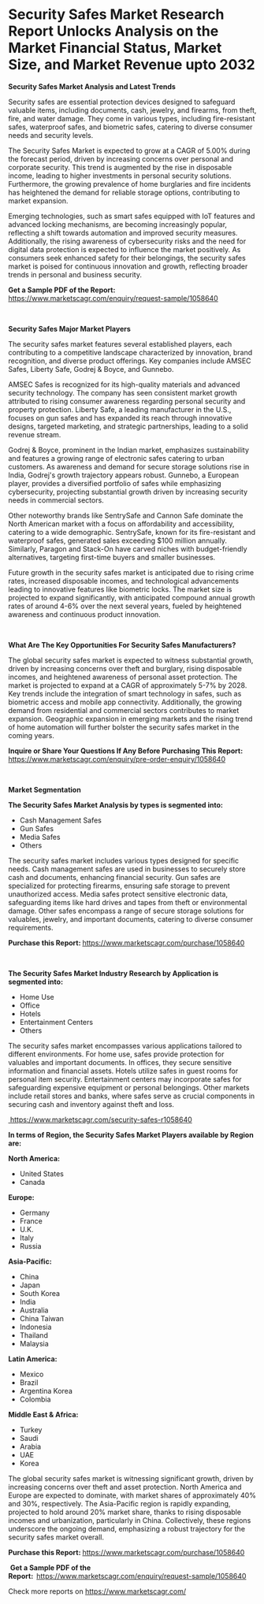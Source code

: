 <p><h1>Security Safes Market Research Report Unlocks Analysis on the Market Financial Status, Market Size, and Market Revenue upto 2032</h1></p><p><strong>Security Safes Market Analysis and Latest Trends</strong></p>
<p><p>Security safes are essential protection devices designed to safeguard valuable items, including documents, cash, jewelry, and firearms, from theft, fire, and water damage. They come in various types, including fire-resistant safes, waterproof safes, and biometric safes, catering to diverse consumer needs and security levels.</p><p>The Security Safes Market is expected to grow at a CAGR of 5.00% during the forecast period, driven by increasing concerns over personal and corporate security. This trend is augmented by the rise in disposable income, leading to higher investments in personal security solutions. Furthermore, the growing prevalence of home burglaries and fire incidents has heightened the demand for reliable storage options, contributing to market expansion.</p><p>Emerging technologies, such as smart safes equipped with IoT features and advanced locking mechanisms, are becoming increasingly popular, reflecting a shift towards automation and improved security measures. Additionally, the rising awareness of cybersecurity risks and the need for digital data protection is expected to influence the market positively. As consumers seek enhanced safety for their belongings, the security safes market is poised for continuous innovation and growth, reflecting broader trends in personal and business security.</p></p>
<p><strong>Get a Sample PDF of the Report:&nbsp;</strong> <a href="https://www.marketscagr.com/enquiry/request-sample/1058640?utm_campaign=2390&utm_medium=2&utm_source=Github&utm_content=ia&utm_term=15022025&utm_id=security-safes">https://www.marketscagr.com/enquiry/request-sample/1058640</a></p>
<p>&nbsp;</p>
<p><strong>Security Safes Major Market Players</strong></p>
<p><p>The security safes market features several established players, each contributing to a competitive landscape characterized by innovation, brand recognition, and diverse product offerings. Key companies include AMSEC Safes, Liberty Safe, Godrej & Boyce, and Gunnebo.</p><p>AMSEC Safes is recognized for its high-quality materials and advanced security technology. The company has seen consistent market growth attributed to rising consumer awareness regarding personal security and property protection. Liberty Safe, a leading manufacturer in the U.S., focuses on gun safes and has expanded its reach through innovative designs, targeted marketing, and strategic partnerships, leading to a solid revenue stream. </p><p>Godrej & Boyce, prominent in the Indian market, emphasizes sustainability and features a growing range of electronic safes catering to urban customers. As awareness and demand for secure storage solutions rise in India, Godrej's growth trajectory appears robust. Gunnebo, a European player, provides a diversified portfolio of safes while emphasizing cybersecurity, projecting substantial growth driven by increasing security needs in commercial sectors.</p><p>Other noteworthy brands like SentrySafe and Cannon Safe dominate the North American market with a focus on affordability and accessibility, catering to a wide demographic. SentrySafe, known for its fire-resistant and waterproof safes, generated sales exceeding $100 million annually. Similarly, Paragon and Stack-On have carved niches with budget-friendly alternatives, targeting first-time buyers and smaller businesses.</p><p>Future growth in the security safes market is anticipated due to rising crime rates, increased disposable incomes, and technological advancements leading to innovative features like biometric locks. The market size is projected to expand significantly, with anticipated compound annual growth rates of around 4-6% over the next several years, fueled by heightened awareness and continuous product innovation.</p></p>
<p>&nbsp;</p>
<p><strong>What Are The Key Opportunities For Security Safes Manufacturers?</strong></p>
<p><p>The global security safes market is expected to witness substantial growth, driven by increasing concerns over theft and burglary, rising disposable incomes, and heightened awareness of personal asset protection. The market is projected to expand at a CAGR of approximately 5-7% by 2028. Key trends include the integration of smart technology in safes, such as biometric access and mobile app connectivity. Additionally, the growing demand from residential and commercial sectors contributes to market expansion. Geographic expansion in emerging markets and the rising trend of home automation will further bolster the security safes market in the coming years.</p></p>
<p><strong>Inquire or Share Your Questions If Any Before Purchasing This Report:</strong> <a href="https://www.marketscagr.com/enquiry/pre-order-enquiry/1058640?utm_campaign=2390&utm_medium=2&utm_source=Github&utm_content=ia&utm_term=15022025&utm_id=security-safes">https://www.marketscagr.com/enquiry/pre-order-enquiry/1058640</a></p>
<p>&nbsp;</p>
<p><strong>Market Segmentation</strong></p>
<p><strong>The Security Safes Market Analysis by types is segmented into:</strong></p>
<p><ul><li>Cash Management Safes</li><li>Gun Safes</li><li>Media Safes</li><li>Others</li></ul></p>
<p><p>The security safes market includes various types designed for specific needs. Cash management safes are used in businesses to securely store cash and documents, enhancing financial security. Gun safes are specialized for protecting firearms, ensuring safe storage to prevent unauthorized access. Media safes protect sensitive electronic data, safeguarding items like hard drives and tapes from theft or environmental damage. Other safes encompass a range of secure storage solutions for valuables, jewelry, and important documents, catering to diverse consumer requirements.</p></p>
<p><strong>Purchase this Report:&nbsp;</strong><a href="https://www.marketscagr.com/purchase/1058640?utm_campaign=2390&utm_medium=2&utm_source=Github&utm_content=ia&utm_term=15022025&utm_id=security-safes">https://www.marketscagr.com/purchase/1058640</a></p>
<p>&nbsp;</p>
<p><strong>The Security Safes Market Industry Research by Application is segmented into:</strong></p>
<p><ul><li>Home Use</li><li>Office</li><li>Hotels</li><li>Entertainment Centers</li><li>Others</li></ul></p>
<p><p>The security safes market encompasses various applications tailored to different environments. For home use, safes provide protection for valuables and important documents. In offices, they secure sensitive information and financial assets. Hotels utilize safes in guest rooms for personal item security. Entertainment centers may incorporate safes for safeguarding expensive equipment or personal belongings. Other markets include retail stores and banks, where safes serve as crucial components in securing cash and inventory against theft and loss.</p></p>
<p><a href="https://www.marketscagr.com/security-safes-r1058640?utm_campaign=2390&utm_medium=2&utm_source=Github&utm_content=ia&utm_term=15022025&utm_id=security-safes">&nbsp;https://www.marketscagr.com/security-safes-r1058640</a></p>
<p><strong>In terms of Region, the Security Safes Market Players available by Region are:</strong></p>
<p>
    <p> <strong> North America: </strong>
        <ul>
            <li>United States</li>
            <li>Canada</li>
        </ul>
        </p> 
    <p> <strong> Europe: </strong>
        <ul>
            <li>Germany</li>
            <li>France</li>
            <li>U.K.</li>
            <li>Italy</li>
            <li>Russia</li>
        </ul>
        </p> 
    <p> <strong> Asia-Pacific: </strong>
        <ul>
            <li>China</li>
            <li>Japan</li>
            <li>South Korea</li>
            <li>India</li>
            <li>Australia</li>
            <li>China Taiwan</li>
            <li>Indonesia</li>
            <li>Thailand</li>
            <li>Malaysia</li>
        </ul>
        </p> 
    <p> <strong> Latin America: </strong>
        <ul>
            <li>Mexico</li>
            <li>Brazil</li>
            <li>Argentina Korea</li>
            <li>Colombia</li>
        </ul>
        </p> 
    <p> <strong> Middle East & Africa: </strong>
        <ul>
            <li>Turkey</li>
            <li>Saudi</li>
            <li>Arabia</li>
            <li>UAE</li>
            <li>Korea</li>
        </ul>
    </p>
    </p>
<p><p>The global security safes market is witnessing significant growth, driven by increasing concerns over theft and asset protection. North America and Europe are expected to dominate, with market shares of approximately 40% and 30%, respectively. The Asia-Pacific region is rapidly expanding, projected to hold around 20% market share, thanks to rising disposable incomes and urbanization, particularly in China. Collectively, these regions underscore the ongoing demand, emphasizing a robust trajectory for the security safes market overall.</p></p>
<p><strong>Purchase this Report: </strong><a href="https://www.marketscagr.com/purchase/1058640?utm_campaign=2390&utm_medium=2&utm_source=Github&utm_content=ia&utm_term=15022025&utm_id=security-safes">https://www.marketscagr.com/purchase/1058640</a></p>
<p>&nbsp;<strong>Get a Sample PDF of the Report:&nbsp;&nbsp;</strong><a href="https://www.marketscagr.com/enquiry/request-sample/1058640?utm_campaign=2390&utm_medium=2&utm_source=Github&utm_content=ia&utm_term=15022025&utm_id=security-safes">https://www.marketscagr.com/enquiry/request-sample/1058640</a></p>
<p><strong></strong></p>
<p>Check more reports on <a href="https://www.marketscagr.com/?utm_campaign=2390&utm_medium=2&utm_source=Github&utm_content=ia&utm_term=15022025&utm_id=security-safes">https://www.marketscagr.com/</a></p>